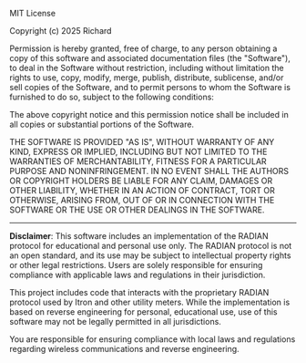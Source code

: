 MIT License

Copyright (c) 2025 Richard

Permission is hereby granted, free of charge, to any person obtaining a copy
of this software and associated documentation files (the "Software"), to deal
in the Software without restriction, including without limitation the rights
to use, copy, modify, merge, publish, distribute, sublicense, and/or sell
copies of the Software, and to permit persons to whom the Software is
furnished to do so, subject to the following conditions:

The above copyright notice and this permission notice shall be included in all
copies or substantial portions of the Software.

THE SOFTWARE IS PROVIDED "AS IS", WITHOUT WARRANTY OF ANY KIND, EXPRESS OR
IMPLIED, INCLUDING BUT NOT LIMITED TO THE WARRANTIES OF MERCHANTABILITY,
FITNESS FOR A PARTICULAR PURPOSE AND NONINFRINGEMENT. IN NO EVENT SHALL THE
AUTHORS OR COPYRIGHT HOLDERS BE LIABLE FOR ANY CLAIM, DAMAGES OR OTHER
LIABILITY, WHETHER IN AN ACTION OF CONTRACT, TORT OR OTHERWISE, ARISING FROM,
OUT OF OR IN CONNECTION WITH THE SOFTWARE OR THE USE OR OTHER DEALINGS IN THE
SOFTWARE.

---

**Disclaimer**: This software includes an implementation of the RADIAN protocol for educational and personal use only. The RADIAN protocol is not an open standard, and its use may be subject to intellectual property rights or other legal restrictions. Users are solely responsible for ensuring compliance with applicable laws and regulations in their jurisdiction.

This project includes code that interacts with the proprietary RADIAN protocol used by Itron and other utility meters. While the implementation is based on reverse engineering for personal, educational use, use of this software may not be legally permitted in all jurisdictions.

You are responsible for ensuring compliance with local laws and regulations regarding wireless communications and reverse engineering.

